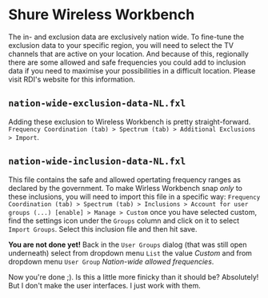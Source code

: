 # Shure Wireless Workbench

The in- and exclusion data are exclusively nation wide. To fine-tune the exclusion data to your specific region, you will need to select the TV channels that are active on your location. And because of this, regionally there are some allowed and safe frequencies you could add to inclusion data if you need to maximise your possibilities in a difficult location. Please visit RDI's website for this information.

## `nation-wide-exclusion-data-NL.fxl`

Adding these exclusion to Wireless Workbench is pretty straight-forward. `Frequency Coordination (tab) > Spectrum (tab) > Additional Exclusions > Import`.

## `nation-wide-inclusion-data-NL.fxl`

This file contains the safe and allowed opertating frequency ranges as declared by the government. To make Wirless Workbench snap _only_ to these inclusions, you will need to import this file in a specific way: `Frequency Coordination (tab) > Spectrum (tab) > Inclusions > Account for user groups (...) [enable] > Manage > Custom` once you have selected custom, find the settings icon under the `Groups` column and click on it to select `Import Groups`. Select this inclusion file and then hit save.

**You are not done yet!** Back in the `User Groups` dialog (that was still open underneath) select from dropdown menu `List` the value _Custom_ and from dropdown menu `User Group` _Nation-wide allowed frequencies_.

Now you're done ;). Is this a little more finicky than it should be? Absolutely! But I don't make the user interfaces. I just work with them.
